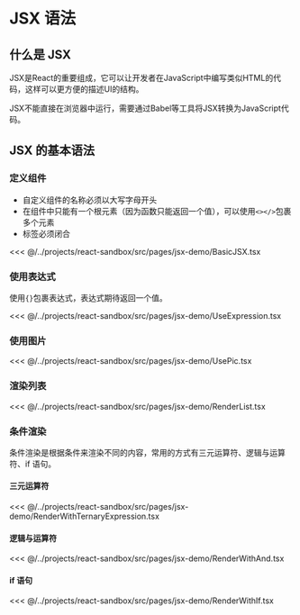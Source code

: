 # JSX 语法

## 什么是 JSX
JSX是React的重要组成，它可以让开发者在JavaScript中编写类似HTML的代码，这样可以更方便的描述UI的结构。

JSX不能直接在浏览器中运行，需要通过Babel等工具将JSX转换为JavaScript代码。

## JSX 的基本语法

### 定义组件
- 自定义组件的名称必须以大写字母开头
- 在组件中只能有一个根元素（因为函数只能返回一个值），可以使用`<></>`包裹多个元素
- 标签必须闭合
  
<<< @/../projects/react-sandbox/src/pages/jsx-demo/BasicJSX.tsx

### 使用表达式
使用`{}`包裹表达式，表达式期待返回一个值。

<<< @/../projects/react-sandbox/src/pages/jsx-demo/UseExpression.tsx

### 使用图片

<<< @/../projects/react-sandbox/src/pages/jsx-demo/UsePic.tsx

### 渲染列表

<<< @/../projects/react-sandbox/src/pages/jsx-demo/RenderList.tsx

### 条件渲染

条件渲染是根据条件来渲染不同的内容，常用的方式有三元运算符、逻辑与运算符、if 语句。

#### 三元运算符

<<< @/../projects/react-sandbox/src/pages/jsx-demo/RenderWithTernaryExpression.tsx

#### 逻辑与运算符

<<< @/../projects/react-sandbox/src/pages/jsx-demo/RenderWithAnd.tsx

#### if 语句

<<< @/../projects/react-sandbox/src/pages/jsx-demo/RenderWithIf.tsx